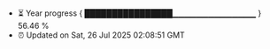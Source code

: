 - ⏳ Year progress { ████████████████▁▁▁▁▁▁▁▁▁▁▁▁▁▁ } 56.46 %
- ⏰ Updated on Sat, 26 Jul 2025 02:08:51 GMT

